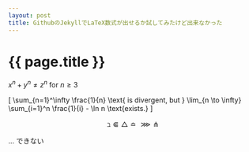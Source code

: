 ```yaml
---
layout: post
title: GithubのJekyllでLaTeX数式が出せるか試してみたけど出来なかった
---
```


# {{ page.title }} #

$x^{n}+y^{n} \neq z^{n}$ for $n \geq 3$

\[ 
\sum_{n=1}^\infty \frac{1}{n} 
\text{ is divergent, but } 
\lim_{n \to \infty} \sum_{i=1}^n \frac{1}{i} - \ln n \text{exists.} 
\]

$$ \beth \Subset \bigtriangleup \bumpeq \ggg \pitchfork $$ 

... できない
